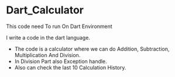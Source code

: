 # Dart_Calculator

This code need To run On Dart Environment

I write a code in the dart language.
* The code is a calculator where we can do Addition, Subtraction, Multiplication And Division.
* In Division Part also Exception handle.
* Also can check the last 10 Calculation History.
